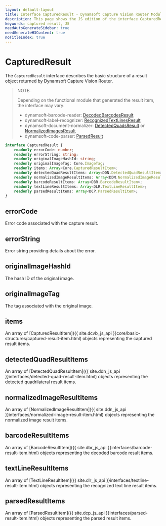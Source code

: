 ```yaml
---
layout: default-layout
title: Interface CapturedResult - Dynamsoft Capture Vision Router Module JS Edition API Reference
description: This page shows the JS edition of the interface CapturedResult in Dynamsoft Capture Vision Router Module.
keywords: captured result, JS
needAutoGenerateSidebar: true
needGenerateH3Content: true
noTitleIndex: true
---
```


# CapturedResult

The `CapturedResult` interface describes the basic structure of a result object returned by Dynamsoft Capture Vision Router.

> NOTE: 
> 
> Depending on the functional module that generated the result item, the interface may vary:
> 
> * dynamsoft-barcode-reader: [DecodedBarcodesResult](https://www.dynamsoft.com/barcode-reader/docs/web/programming/javascript/api-reference/interfaces/decoded-barcodes-result.html)
> * dynamsoft-label-recognizer: [RecognizedTextLinesResult](https://www.dynamsoft.com/label-recognition/docs/web/programming/javascript/api-reference/interfaces/recognized-textlines-result.html)
> * dynamsoft-document-normalizer: [DetectedQuadsResult](https://www.dynamsoft.com/document-normalizer/docs/web/programming/javascript/api-reference/interfaces/detected-quads-result.html) or [NormalizedImagesResult](https://www.dynamsoft.com/document-normalizer/docs/web/programming/javascript/api-reference/interfaces/normalized-images-result.html)
> * dynamsoft-code-parser: [ParsedResult](https://www.dynamsoft.com/code-parser/docs/web/programming/javascript/api-reference/interfaces/parsed-result.html)

```typescript
interface CapturedResult {
    readonly errorCode: number;
    readonly errorString: string;
    readonly originalImageHashId: string;
    readonly originalImageTag: Core.ImageTag;
    readonly items: Array<Core.CapturedResultItem>;
    readonly detectedQuadResultItems: Array<DDN.DetectedQuadResultItem>;
    readonly normalizedImageResultItems: Array<DDN.NormalizedImageResultItem>;
    readonly barcodeResultItems: Array<DBR.BarcodeResultItem>;
    readonly textLineResultItems: Array<DLR.TextLineResultItem>;
    readonly parsedResultItems: Array<DCP.ParsedResultItem>;
}
```

## errorCode

Error code associated with the capture result.

## errorString

Error string providing details about the error.

## originalImageHashId

The hash ID of the original image.

## originalImageTag

The tag associated with the original image.

## items

An array of [CapturedResultItem]({{ site.dcvb_js_api }}core/basic-structures/captured-result-item.html) objects representing the captured result items.

## detectedQuadResultItems

An array of [DetectedQuadResultItem]({{ site.ddn_js_api }}interfaces/detected-quad-result-item.html) objects representing the detected quadrilateral result items.

## normalizedImageResultItems

An array of [NormalizedImageResultItem]({{ site.ddn_js_api }}interfaces/normalized-image-result-item.html) objects representing the normalized image result items.

## barcodeResultItems

An array of [BarcodeResultItem]({{ site.dbr_js_api }}interfaces/barcode-result-item.html) objects representing the decoded barcode result items.

## textLineResultItems

An array of [TextLineResultItem]({{ site.dlr_js_api }}interfaces/textline-result-item.html) objects representing the recognized text line result items.

## parsedResultItems

An array of [ParsedResultItem]({{ site.dcp_js_api }}interfaces/parsed-result-item.html) objects representing the parsed result items.